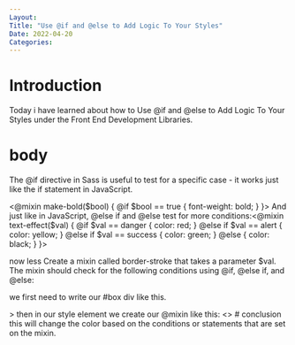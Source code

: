```yaml
---
Layout:
Title: "Use @if and @else to Add Logic To Your Styles"
Date: 2022-04-20
Categories:
---
```


# Introduction

Today i have learned about how to Use @if and @else to Add Logic To Your Styles
under
the Front End Development Libraries.

# body

The @if directive in Sass is useful to test for a specific case - it works just like the if statement in JavaScript.

<@mixin make-bold($bool) {
  @if $bool == true {
    font-weight: bold;
  }
}>
And just like in JavaScript, @else if and @else test for more conditions:<@mixin text-effect($val) {
@if $val == danger {
color: red;
}
@else if $val == alert {
color: yellow;
}
@else if $val == success {
color: green;
}
@else {
color: black;
}
}>

now less Create a mixin called border-stroke that takes a parameter $val. The mixin should check for the following conditions using @if, @else if, and @else:

we first need to write our #box div like this.

<?<div id="box"></div>
>
then in our style element we create our @mixin like this:
<<style type='text/sass'>
  @mixin border-stroke($val) {
    @if $val == light {
      border: 1px solid black;
    }
    @else if $val == medium {
      border: 3px solid black;
    }
    @else if $val == heavy {
      border: 6px solid black;
    }
    @else {
      border: none;
    }
  }
  
  #box {
    width: 150px;
    height: 150px;
    background-color: red;
    @include border-stroke(medium);
  }  
</style>>

# conclusion
this will change the color based on the conditions or statements that are set on the mixin.
